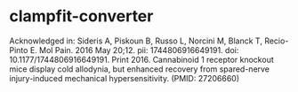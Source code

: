 # clampfit-converter

Acknowledged in:
Sideris A, Piskoun B, Russo L, Norcini M, Blanck T, Recio-Pinto E. Mol Pain. 2016 May 20;12. pii: 1744806916649191. doi: 10.1177/1744806916649191. Print 2016. Cannabinoid 1 receptor knockout mice display cold allodynia, but enhanced recovery from spared-nerve injury-induced mechanical hypersensitivity. (PMID: 27206660)
